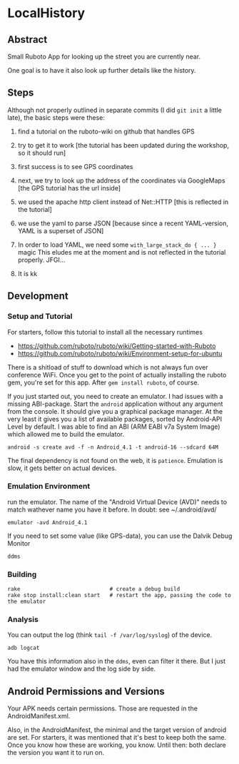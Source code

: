 # LocalHistory

## Abstract

Small Ruboto App for looking up the street you are currently near.

One goal is to have it also look up further details like the history.

## Steps

Although not properly outlined in separate commits (I did `git init` a little
late), the basic steps were these:

1. find a tutorial on the ruboto-wiki on github that handles GPS
2. try to get it to work
   [the tutorial has been updated during the workshop, so it should run]

3. first success is to see GPS coordinates
4. next, we try to look up the address of the coordinates via GoogleMaps
   [the GPS tutorial has the url inside]
5. we used the apache http client instead of Net::HTTP
   [this is reflected in the tutorial]
6. we use the yaml to parse JSON
   [because since a recent YAML-version, YAML is a superset of JSON]
7. In order to load YAML, we need some `with_large_stack_do { ... }` magic
   This eludes me at the moment and is not reflected in the tutorial properly.
   JFGI...
8. It is kk


## Development

### Setup and Tutorial

For starters, follow this tutorial to install all the necessary runtimes
- https://github.com/ruboto/ruboto/wiki/Getting-started-with-Ruboto
- https://github.com/ruboto/ruboto/wiki/Environment-setup-for-ubuntu

There is a shitload of stuff to download which is not always fun over
conference WiFi. Once you get to the point of actually installing the ruboto
gem, you're set for this app. After `gem install ruboto`, of course.

If you just started out, you need to create an emulator. I had issues with a
missing ABI-package.  Start the `android` application without any argument from
the console. It should give you a graphical package manager. At the very least
it gives you a list of available packages, sorted by Android-API Level by
default. I was able to find an ABI (ARM EABI v7a System Image) which allowed me
to build the emulator.

```
android -s create avd -f -n Android_4.1 -t android-16 --sdcard 64M
```

The final dependency is not found on the web, it is `patience`. Emulation is
slow, it gets better on actual devices.

### Emulation Environment

run the emulator. The name of the "Android Virtual Device (AVD)" needs to 
match wathever name you have it before. In doubt: see ~/.android/avd/

```
emulator -avd Android_4.1
```

If you need to set some value (like GPS-data), you can use the Dalvik Debug Monitor

```
ddms
```

### Building

```
rake                            # create a debug build
rake stop install:clean start   # restart the app, passing the code to the emulator
```

### Analysis

You can output the log (think `tail -f /var/log/syslog`) of the device.

```
adb logcat
```

You have this information also in the `ddms`, even can filter it there. But I just 
had the emulator window and the log side by side. 

## Android Permissions and Versions

Your APK needs certain permissions. Those are requested in the AndroidManifest.xml.

Also, in the AndroidManifest, the minimal and the target version of android are
set. For starters, it was mentioned that it's best to keep both the same. Once you
know how these are working, you know. Until then: both declare the version you
want it to run on.

